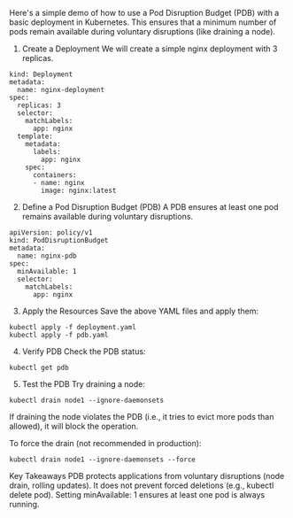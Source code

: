 Here's a simple demo of how to use a Pod Disruption Budget (PDB) with a basic deployment in Kubernetes. This ensures that a minimum number of pods remain available during voluntary disruptions (like draining a node).

1. Create a Deployment
We will create a simple nginx deployment with 3 replicas.

```apiVersion: apps/v1
kind: Deployment
metadata:
  name: nginx-deployment
spec:
  replicas: 3
  selector:
    matchLabels:
      app: nginx
  template:
    metadata:
      labels:
        app: nginx
    spec:
      containers:
      - name: nginx
        image: nginx:latest
```

2. Define a Pod Disruption Budget (PDB)
A PDB ensures at least one pod remains available during voluntary disruptions.
```
apiVersion: policy/v1
kind: PodDisruptionBudget
metadata:
  name: nginx-pdb
spec:
  minAvailable: 1
  selector:
    matchLabels:
      app: nginx
```
3. Apply the Resources
Save the above YAML files and apply them:
```
kubectl apply -f deployment.yaml
kubectl apply -f pdb.yaml
```
4. Verify PDB
Check the PDB status:

```
kubectl get pdb
```

5. Test the PDB
Try draining a node:
```
kubectl drain node1 --ignore-daemonsets
```
If draining the node violates the PDB (i.e., it tries to evict more pods than allowed), it will block the operation.

To force the drain (not recommended in production):

```
kubectl drain node1 --ignore-daemonsets --force
```

Key Takeaways
PDB protects applications from voluntary disruptions (node drain, rolling updates).
It does not prevent forced deletions (e.g., kubectl delete pod).
Setting minAvailable: 1 ensures at least one pod is always running.
